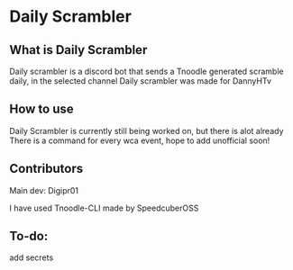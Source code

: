 # Daily Scrambler
## What is Daily Scrambler
Daily scrambler is a discord bot that sends a Tnoodle generated scramble daily, in the selected channel
Daily scrambler was made for DannyHTv

## How to use
Daily Scrambler is currently still being worked on, but there is alot already
There is a command for every wca event, hope to add unofficial soon!

## Contributors
Main dev: Digipr01

I have used Tnoodle-CLI made by SpeedcuberOSS

## To-do:
add secrets